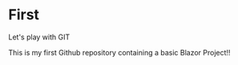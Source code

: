 # First
Let's play with GIT

This is my first Github repository containing a basic Blazor Project!!
